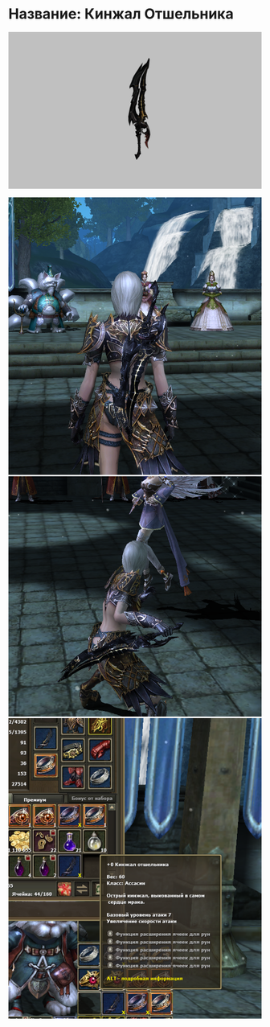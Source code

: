 # Название: Кинжал Отшельника

![i002027.png](i002027.png)

![preview1.png](preview1.png)
![preview2.png](preview2.png)
![preview3.png](preview3.png)